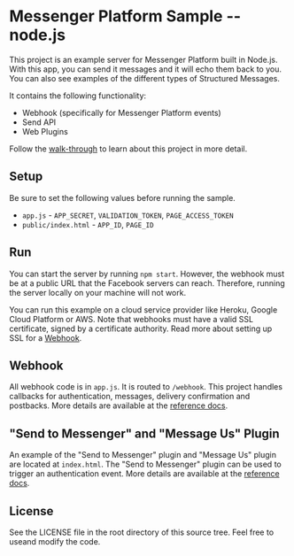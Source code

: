 # Messenger Platform Sample -- node.js

This project is an example server for Messenger Platform built in Node.js. With this app, you can send it messages and it will echo them back to you. You can also see examples of the different types of Structured Messages. 

It contains the following functionality:

* Webhook (specifically for Messenger Platform events)
* Send API 
* Web Plugins

Follow the [walk-through](https://developers.facebook.com/docs/messenger-platform/quickstart) to learn about this project in more detail.

## Setup

Be sure to set the following values before running the sample.

* `app.js` - `APP_SECRET`, `VALIDATION_TOKEN`, `PAGE_ACCESS_TOKEN`
* `public/index.html` - `APP_ID`, `PAGE_ID`

## Run

You can start the server by running `npm start`. However, the webhook must be at a public URL that the Facebook servers can reach. Therefore, running the server locally on your machine will not work.

You can run this example on a cloud service provider like Heroku, Google Cloud Platform or AWS. Note that webhooks must have a valid SSL certificate, signed by a certificate authority. Read more about setting up SSL for a [Webhook](https://developers.facebook.com/docs/graph-api/webhooks#setup).

## Webhook

All webhook code is in `app.js`. It is routed to `/webhook`. This project handles callbacks for authentication, messages, delivery confirmation and postbacks. More details are available at the [reference docs](https://developers.facebook.com/docs/messenger-platform/webhook-reference).

## "Send to Messenger" and "Message Us" Plugin

An example of the "Send to Messenger" plugin and "Message Us" plugin are located at `index.html`. The "Send to Messenger" plugin can be used to trigger an authentication event. More details are available at the [reference docs](https://developers.facebook.com/docs/messenger-platform/plugin-reference).

## License

See the LICENSE file in the root directory of this source tree. Feel free to useand modify the code.